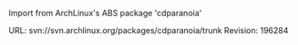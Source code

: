 Import from ArchLinux's ABS package 'cdparanoia'

URL: svn://svn.archlinux.org/packages/cdparanoia/trunk
Revision: 196284
